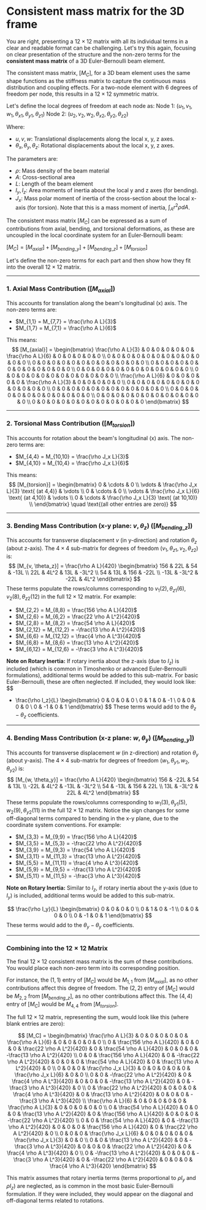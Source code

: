 # Consistent mass matrix for the 3D frame

You are right, presenting a $12 \times 12$ matrix with all its individual terms in a clear and readable format can be challenging. Let's try this again, focusing on clear presentation of the structure and the non-zero terms for the **consistent mass matrix** of a 3D Euler-Bernoulli beam element.

The consistent mass matrix, $[M_C]$, for a 3D beam element uses the same shape functions as the stiffness matrix to capture the continuous mass distribution and coupling effects. For a two-node element with 6 degrees of freedom per node, this results in a $12 \times 12$ symmetric matrix.

Let's define the local degrees of freedom at each node as:
Node 1: $(u_1, v_1, w_1, \theta_{x1}, \theta_{y1}, \theta_{z1})$
Node 2: $(u_2, v_2, w_2, \theta_{x2}, \theta_{y2}, \theta_{z2})$

Where:
* $u, v, w$: Translational displacements along the local x, y, z axes.
* $\theta_x, \theta_y, \theta_z$: Rotational displacements about the local x, y, z axes.

The parameters are:
* $\rho$: Mass density of the beam material
* $A$: Cross-sectional area
* $L$: Length of the beam element
* $I_y, I_z$: Area moments of inertia about the local y and z axes (for bending).
* $J_x$: Mass polar moment of inertia of the cross-section about the local x-axis (for torsion). Note that this is a mass moment of inertia, $\int_A r^2 \rho dA$.

The consistent mass matrix $[M_C]$ can be expressed as a sum of contributions from axial, bending, and torsional deformations, as these are uncoupled in the local coordinate system for an Euler-Bernoulli beam:

$[M_C] = [M_{axial}] + [M_{bending\_y}] + [M_{bending\_z}] + [M_{torsion}]$

Let's define the non-zero terms for each part and then show how they fit into the overall $12 \times 12$ matrix.

---

### 1. Axial Mass Contribution ($[M_{axial}]$)

This accounts for translation along the beam's longitudinal (x) axis.
The non-zero terms are:
* $M_{1,1} = M_{7,7} = \frac{\rho A L}{3}$
* $M_{1,7} = M_{7,1} = \frac{\rho A L}{6}$

This means:
$$
[M_{axial}] =
\begin{bmatrix}
\frac{\rho A L}{3} & 0 & 0 & 0 & 0 & 0 & \frac{\rho A L}{6} & 0 & 0 & 0 & 0 & 0 \\
0 & 0 & 0 & 0 & 0 & 0 & 0 & 0 & 0 & 0 & 0 & 0 \\
0 & 0 & 0 & 0 & 0 & 0 & 0 & 0 & 0 & 0 & 0 & 0 \\
0 & 0 & 0 & 0 & 0 & 0 & 0 & 0 & 0 & 0 & 0 & 0 \\
0 & 0 & 0 & 0 & 0 & 0 & 0 & 0 & 0 & 0 & 0 & 0 \\
0 & 0 & 0 & 0 & 0 & 0 & 0 & 0 & 0 & 0 & 0 & 0 \\
\frac{\rho A L}{6} & 0 & 0 & 0 & 0 & 0 & \frac{\rho A L}{3} & 0 & 0 & 0 & 0 & 0 \\
0 & 0 & 0 & 0 & 0 & 0 & 0 & 0 & 0 & 0 & 0 & 0 \\
0 & 0 & 0 & 0 & 0 & 0 & 0 & 0 & 0 & 0 & 0 & 0 \\
0 & 0 & 0 & 0 & 0 & 0 & 0 & 0 & 0 & 0 & 0 & 0 \\
0 & 0 & 0 & 0 & 0 & 0 & 0 & 0 & 0 & 0 & 0 & 0 \\
0 & 0 & 0 & 0 & 0 & 0 & 0 & 0 & 0 & 0 & 0 & 0
\end{bmatrix}
$$

---

### 2. Torsional Mass Contribution ($[M_{torsion}]$)

This accounts for rotation about the beam's longitudinal (x) axis.
The non-zero terms are:
* $M_{4,4} = M_{10,10} = \frac{\rho J_x L}{3}$
* $M_{4,10} = M_{10,4} = \frac{\rho J_x L}{6}$

This means:
$$
[M_{torsion}] =
\begin{bmatrix}
0 & \cdots & 0 \\
\vdots & \frac{\rho J_x L}{3} \text{ (at 4,4)} & \vdots \\
0 & \cdots & 0 \\
\vdots & \frac{\rho J_x L}{6} \text{ (at 4,10)} & \vdots \\
0 & \cdots & \frac{\rho J_x L}{3} \text{ (at 10,10)} \\
\end{bmatrix} \quad \text{(all other entries are zero)}
$$

---

### 3. Bending Mass Contribution (x-y plane: $v, \theta_z$) ($[M_{bending\_z}]$)

This accounts for transverse displacement $v$ (in y-direction) and rotation $\theta_z$ (about z-axis).
The $4 \times 4$ sub-matrix for degrees of freedom $(v_1, \theta_{z1}, v_2, \theta_{z2})$ is:
$$
[M_{v, \theta_z}] = \frac{\rho A L}{420}
\begin{bmatrix}
156 & 22L & 54 & -13L \\
22L & 4L^2 & 13L & -3L^2 \\
54 & 13L & 156 & -22L \\
-13L & -3L^2 & -22L & 4L^2
\end{bmatrix}
$$
These terms populate the rows/columns corresponding to $v_1 (2), \theta_{z1} (6), v_2 (8), \theta_{z2} (12)$ in the full $12 \times 12$ matrix. For example:
* $M_{2,2} = M_{8,8} = \frac{156 \rho A L}{420}$
* $M_{2,6} = M_{6,2} = \frac{22 \rho A L^2}{420}$
* $M_{2,8} = M_{8,2} = \frac{54 \rho A L}{420}$
* $M_{2,12} = M_{12,2} = -\frac{13 \rho A L^2}{420}$
* $M_{6,6} = M_{12,12} = \frac{4 \rho A L^3}{420}$
* $M_{6,8} = M_{8,6} = \frac{13 \rho A L^2}{420}$
* $M_{6,12} = M_{12,6} = -\frac{3 \rho A L^3}{420}$

**Note on Rotary Inertia:** If rotary inertia about the z-axis (due to $I_z$) is included (which is common in Timoshenko or advanced Euler-Bernoulli formulations), additional terms would be added to this sub-matrix. For basic Euler-Bernoulli, these are often neglected. If included, they would look like:
$$
+ \frac{\rho I_z}{L}
\begin{bmatrix}
0 & 0 & 0 & 0 \\
0 & 1 & 0 & -1 \\
0 & 0 & 0 & 0 \\
0 & -1 & 0 & 1
\end{bmatrix}
$$
These terms would add to the $\theta_z-\theta_z$ coefficients.

---

### 4. Bending Mass Contribution (x-z plane: $w, \theta_y$) ($[M_{bending\_y}]$)

This accounts for transverse displacement $w$ (in z-direction) and rotation $\theta_y$ (about y-axis).
The $4 \times 4$ sub-matrix for degrees of freedom $(w_1, \theta_{y1}, w_2, \theta_{y2})$ is:
$$
[M_{w, \theta_y}] = \frac{\rho A L}{420}
\begin{bmatrix}
156 & -22L & 54 & 13L \\
-22L & 4L^2 & -13L & -3L^2 \\
54 & -13L & 156 & 22L \\
13L & -3L^2 & 22L & 4L^2
\end{bmatrix}
$$
These terms populate the rows/columns corresponding to $w_1 (3), \theta_{y1} (5), w_2 (9), \theta_{y2} (11)$ in the full $12 \times 12$ matrix. Notice the sign changes for some off-diagonal terms compared to bending in the x-y plane, due to the coordinate system conventions. For example:
* $M_{3,3} = M_{9,9} = \frac{156 \rho A L}{420}$
* $M_{3,5} = M_{5,3} = -\frac{22 \rho A L^2}{420}$
* $M_{3,9} = M_{9,3} = \frac{54 \rho A L}{420}$
* $M_{3,11} = M_{11,3} = \frac{13 \rho A L^2}{420}$
* $M_{5,5} = M_{11,11} = \frac{4 \rho A L^3}{420}$
* $M_{5,9} = M_{9,5} = -\frac{13 \rho A L^2}{420}$
* $M_{5,11} = M_{11,5} = -\frac{3 \rho A L^3}{420}$

**Note on Rotary Inertia:** Similar to $I_z$, if rotary inertia about the y-axis (due to $I_y$) is included, additional terms would be added to this sub-matrix.

$$
\frac{\rho I_y}{L}
\begin{bmatrix}
0 & 0 & 0 & 0 \\
0 & 1 & 0 & -1 \\
0 & 0 & 0 & 0 \\
0 & -1 & 0 & 1
\end{bmatrix}
$$
These terms would add to the $\theta_y-\theta_y$ coefficients.

---

### Combining into the $12 \times 12$ Matrix

The final $12 \times 12$ consistent mass matrix is the sum of these contributions. You would place each non-zero term into its corresponding position.

For instance, the $(1,1)$ entry of $[M_C]$ would be $M_{1,1}$ from $[M_{axial}]$, as no other contributions affect this degree of freedom.
The $(2,2)$ entry of $[M_C]$ would be $M_{2,2}$ from $[M_{bending\_z}]$, as no other contributions affect this.
The $(4,4)$ entry of $[M_C]$ would be $M_{4,4}$ from $[M_{torsion}]$.

The full $12 \times 12$ matrix, representing the sum, would look like this (where blank entries are zero):

$$
[M_C] =
\begin{bmatrix}
\frac{\rho A L}{3} & 0 & 0 & 0 & 0 & 0 & \frac{\rho A L}{6} & 0 & 0 & 0 & 0 & 0 \\
0 & \frac{156 \rho A L}{420} & 0 & 0 & 0 & \frac{22 \rho A L^2}{420} & 0 & \frac{54 \rho A L}{420} & 0 & 0 & 0 & -\frac{13 \rho A L^2}{420} \\
0 & 0 & \frac{156 \rho A L}{420} & 0 & -\frac{22 \rho A L^2}{420} & 0 & 0 & 0 & \frac{54 \rho A L}{420} & 0 & \frac{13 \rho A L^2}{420} & 0 \\
0 & 0 & 0 & \frac{\rho J_x L}{3} & 0 & 0 & 0 & 0 & 0 & \frac{\rho J_x L}{6} & 0 & 0 \\
0 & 0 & -\frac{22 \rho A L^2}{420} & 0 & \frac{4 \rho A L^3}{420} & 0 & 0 & 0 & -\frac{13 \rho A L^2}{420} & 0 & -\frac{3 \rho A L^3}{420} & 0 \\
0 & \frac{22 \rho A L^2}{420} & 0 & 0 & 0 & \frac{4 \rho A L^3}{420} & 0 & \frac{13 \rho A L^2}{420} & 0 & 0 & 0 & -\frac{3 \rho A L^3}{420} \\
\frac{\rho A L}{6} & 0 & 0 & 0 & 0 & 0 & \frac{\rho A L}{3} & 0 & 0 & 0 & 0 & 0 \\
0 & \frac{54 \rho A L}{420} & 0 & 0 & 0 & \frac{13 \rho A L^2}{420} & 0 & \frac{156 \rho A L}{420} & 0 & 0 & 0 & -\frac{22 \rho A L^2}{420} \\
0 & 0 & \frac{54 \rho A L}{420} & 0 & -\frac{13 \rho A L^2}{420} & 0 & 0 & 0 & \frac{156 \rho A L}{420} & 0 & \frac{22 \rho A L^2}{420} & 0 \\
0 & 0 & 0 & \frac{\rho J_x L}{6} & 0 & 0 & 0 & 0 & 0 & \frac{\rho J_x L}{3} & 0 & 0 \\
0 & 0 & \frac{13 \rho A L^2}{420} & 0 & -\frac{3 \rho A L^3}{420} & 0 & 0 & 0 & \frac{22 \rho A L^2}{420} & 0 & \frac{4 \rho A L^3}{420} & 0 \\
0 & -\frac{13 \rho A L^2}{420} & 0 & 0 & 0 & -\frac{3 \rho A L^3}{420} & 0 & -\frac{22 \rho A L^2}{420} & 0 & 0 & 0 & \frac{4 \rho A L^3}{420}
\end{bmatrix}
$$

This matrix assumes that rotary inertia terms (terms proportional to $\rho I_y$ and $\rho I_z$) are neglected, as is common in the most basic Euler-Bernoulli formulation. If they were included, they would appear on the diagonal and off-diagonal terms related to rotations.